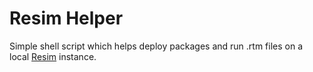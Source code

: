 # Resim Helper

Simple shell script which helps deploy packages and run .rtm files on a local [Resim](https://docs.radixdlt.com/docs/resim-radix-engine-simulator) instance.
